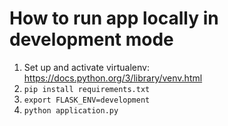 # How to run app locally in development mode

1. Set up and activate virtualenv: https://docs.python.org/3/library/venv.html
1. `pip install requirements.txt`
1. `export FLASK_ENV=development`
1. `python application.py`